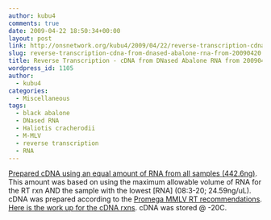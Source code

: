 ```yaml
---
author: kubu4
comments: true
date: 2009-04-22 18:50:34+00:00
layout: post
link: http://onsnetwork.org/kubu4/2009/04/22/reverse-transcription-cdna-from-dnased-abalone-rna-from-20090420/
slug: reverse-transcription-cdna-from-dnased-abalone-rna-from-20090420
title: Reverse Transcription - cDNA from DNased Abalone RNA from 20090420
wordpress_id: 1105
author:
  - kubu4
categories:
  - Miscellaneous
tags:
  - black abalone
  - DNased RNA
  - Haliotis cracherodii
  - M-MLV
  - reverse transcription
  - RNA
---
```


[Prepared cDNA using an equal amount of RNA from all samples (442.6ng)](http://spreadsheets.google.com/ccc?key=0AmS_90rPaQMzcHdyU1d0MDVMLWphMFdTOHUwVHFqWnc&hl=en). This amount was based on using the maximum allowable volume of RNA for the RT rxn AND the sample with the lowest [RNA] (08:3-20; 24.59ng/uL). cDNA was prepared according to the [Promega MMLV RT recommendations](http://genefish.fish.washington.edu/Protocols:Information%20Sheets/Product%20Information%20Sheets/Promega%20-%20MMLV%20RT.pdf). [Here is the work up for the cDNA rxns](http://eagle.fish.washington.edu/Arabidopsis/Notebook%20Workup%20Files/20090422-01.jpg). cDNA was stored @ -20C.
